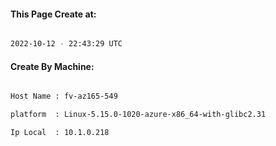 
   
#### This Page Create at:

```bash

2022-10-12 - 22:43:29 UTC

```

#### Create By Machine:

```bash

Host Name : fv-az165-549

platform  : Linux-5.15.0-1020-azure-x86_64-with-glibc2.31

Ip Local  : 10.1.0.218

```

